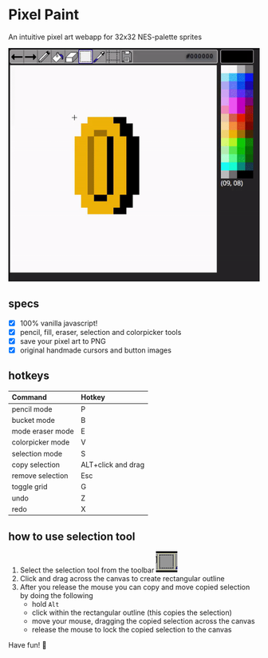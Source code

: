 # Pixel Paint

An intuitive pixel art webapp for 32x32 NES-palette sprites

![Image](gif/selectionCopy.gif)

## specs
- [x] 100% vanilla javascript!
- [x] pencil, fill, eraser, selection and colorpicker tools
- [x] save your pixel art to PNG
- [x] original handmade cursors and button images

## hotkeys

| Command          | Hotkey              |
| :--------------- | :------------------ |
| pencil mode      | P                   |
| bucket mode      | B                   |
| mode eraser mode | E                   |
| colorpicker mode | V                   |
| selection mode   | S                   |
| copy selection   | ALT+click and drag  |
| remove selection | Esc                 |
| toggle grid      | G                   |
| undo             | Z                   |
| redo             | X                   |

## how to use selection tool

1. Select the selection tool from the toolbar ![Image](img/selectionOnToolbar.png)
2. Click and drag across the canvas to create rectangular outline
3. After you release the mouse you can copy and move copied selection by doing the following
    - hold `Alt`
    - click within the rectangular outline (this copies the selection)
    - move your mouse, dragging the copied selection across the canvas
    - release the mouse to lock the copied selection to the canvas

Have fun! :cake:
